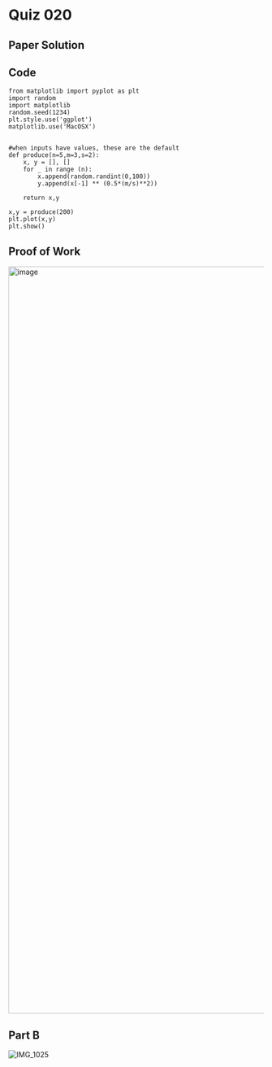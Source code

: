 # Quiz 020

## Paper Solution

## Code

```
from matplotlib import pyplot as plt
import random
import matplotlib
random.seed(1234)
plt.style.use('ggplot')
matplotlib.use('MacOSX')


#when inputs have values, these are the default
def produce(n=5,m=3,s=2):
    x, y = [], []
    for _ in range (n):
        x.append(random.randint(0,100))
        y.append(x[-1] ** (0.5*(m/s)**2))

    return x,y

x,y = produce(200)
plt.plot(x,y)
plt.show()
```
## Proof of Work

<img width="1470" alt="image" src="https://github.com/user-attachments/assets/81169c95-457e-4946-8fb0-85b31de51dd5">

## Part B

![IMG_1025](https://github.com/user-attachments/assets/7dd63e0a-3a20-4cd1-a7d9-a209e2e16f7f)

